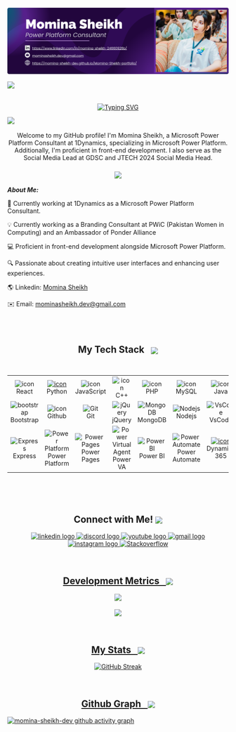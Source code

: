 ![logo](https://github.com/momina-sheikh-dev/momina-sheikh-dev/blob/main/Cover3.png)

<img src="https://user-images.githubusercontent.com/73097560/115834477-dbab4500-a447-11eb-908a-139a6edaec5c.gif">

<p align="center">
  <a href="https://git.io/typing-svg">
      <br>
    <img src="https://readme-typing-svg.herokuapp.com?font=Fira+Code&pause=1000&color=9370DB&center=do%C4%9Fru&vCenter=do%C4%9Fru&repeat=do%C4%9Fru&width=800&height=35&lines=Hey,+This+is+Momina+Sheikh.+A+Microsoft+Power+Platform+Consultant!" alt="Typing SVG" />
  </a>
</p>
<img src="https://user-images.githubusercontent.com/73097560/115834477-dbab4500-a447-11eb-908a-139a6edaec5c.gif">

<p align='center'>
Welcome to my GitHub profile! I'm Momina Sheikh, a Microsoft Power Platform Consultant at 1Dynamics, specializing in Microsoft Power Platform. Additionally, I'm proficient in front-end development. I also serve as the Social Media Lead at GDSC and JTECH 2024 Social Media Head.

</p>

###

<div align="center">
  <img height="120" src="https://raw.githubusercontent.com/Sutil/Sutil/2b2fad3bf54522bb30c8c170591fc68ff51b69e6/github-contribution-grid-snake2.svg"  />
</div>

<em><b>About Me:</b></em>

💼 Currently working at 1Dynamics as a Microsoft Power Platform Consultant.

💡  Currently working as a Branding Consultant at PWiC (Pakistan Women in Computing) and an Ambassador of Ponder Alliance 

💻 Proficient in front-end development alongside Microsoft Power Platform.

🔍 Passionate about creating intuitive user interfaces and enhancing user experiences.


🌎 Linkedin: <a href="https://www.linkedin.com/in/momina-sheikh-24660926b/" target="_blank">Momina Sheikh</a>

✉️ Email: mominasheikh.dev@gmail.com



</br>
</br>


<h2 align="center">My Tech Stack &nbsp  <img align="center" height="100" src="https://user-images.githubusercontent.com/74038190/219923809-b86dc415-a0c2-4a38-bc88-ad6cf06395a8.gif"  /></h2>

<table>
<div style="display: flex; align-items: flex-start; align: center">
<table align="center">
  <tr>
    <td align="center" width="96">
        <img src="https://techstack-generator.vercel.app/react-icon.svg" alt="icon" width="60" height="60" />
      <br>React
    </td>
    <td align="center" width="96">
      <a href="https://www.python.org/">
        <img src="https://techstack-generator.vercel.app/python-icon.svg" alt="icon" width="60" height="60" />
      </a>
      <br>Python
    </td>
    <td align="center" width="96">
        <img src="https://techstack-generator.vercel.app/js-icon.svg" alt="icon" width="60" height="60" />
      <br>JavaScript
    </td>
    <td align="center" width="96">
        <img src="https://techstack-generator.vercel.app/cpp-icon.svg" alt="icon" width="60" height="60" />
      <br>C++
    </td>
    <td align="center" width="96">
        <img src="https://cdn.jsdelivr.net/gh/devicons/devicon/icons/php/php-original.svg" alt="icon" width="60" height="60" />
      <br>PHP
    </td>
    <td align="center" width="96">
        <img src="https://techstack-generator.vercel.app/mysql-icon.svg" alt="icon" width="60" height="60" />
      <br>MySQL
    </td>
    <td align="center" width="96">
        <img src="https://techstack-generator.vercel.app/java-icon.svg" alt="icon" width="60" height="60" />
      <br>Java
    </td>
    <td align="center" width="96">
         <img src="https://skillicons.dev/icons?i=html" width="60" height="60" alt="HTML5" />
      <br>HTML5
    </td>
    <td align="center" width="96">
      <img src="https://skillicons.dev/icons?i=css" width="60" height="60" alt="css" />
      <br>CSS
    </td>
  </tr>
  <tr>
  <td align="center" width="96">
        <img src="https://skillicons.dev/icons?i=bootstrap" width="60" height="60" alt="bootstrap" />
      <br>Bootstrap
    <td align="center" width="96">
        <img src="https://techstack-generator.vercel.app/github-icon.svg" alt="icon" width="60" height="60" />
      <br>Github
    </td>
    <td align="center" width="96"> 
        <img src="https://user-images.githubusercontent.com/25181517/192108372-f71d70ac-7ae6-4c0d-8395-51d8870c2ef0.png" width="60" height="60" alt="Git" />
      <br>Git
    </td>
    <td align="center"  width="96">
       <img src="https://skillicons.dev/icons?i=jquery"width="60" height="60" alt="jQuery" />
      <br>jQuery
    </td>
    <td align="center"  width="96">
         <img src="https://skillicons.dev/icons?i=mongodb" width="60" height="60" alt="MongoDB" />
      <br>MongoDB
    </td>
    <td align="center" width="96">
        <img src="https://skillicons.dev/icons?i=nodejs" width="60" height="60" alt="Nodejs" />
      <br>Nodejs
    </td>
    <td align="center"  width="96">
         <img src="https://skillicons.dev/icons?i=vscode" width="60" height="60" alt="VsCode" />
      <br>VsCode
    </td>
    <td align="center" width="96">
        <img src="https://cdn.jsdelivr.net/gh/devicons/devicon/icons/flutter/flutter-original.svg" width="60" height="60" alt="Flutter" />
      <br>Flutter
    </td>
    <td align="center" width="96">
        <img src="https://cdn3d.iconscout.com/3d/free/thumb/free-dart-9294871-7578014.png?f=webp"width="60" height="60" alt="Dart" />
      <br>Dart
    </td>
  </tr>
 <tr>
      <td align="center" width="96">
        <img src="https://techstack-generator.vercel.app/prettier-icon.svg" width="60" height="60" alt="Express" />
      <br>Express
    </td>
        <td align="center" width="96">
        <img src="https://seekvectors.com/files/download/microsoft%20office%20powerapp-01.png" width="60" height="60" alt="Power Platform" />
      <br>Power Platform
      </td>
      </td>
    <td align="center" width="96">
        <img src="https://waypathconsulting.com/wp-content/uploads/2024/01/powerPages.png" width="60" height="60" alt="Power Pages" />
      <br>Power Pages
    </td>
            <td align="center" width="96">
        <img src="https://static-00.iconduck.com/assets.00/power-virtual-agents-colored-icon-2048x1957-d1kff0zn.png" width="60" height="60" alt="Power Virtual Agent" />
      <br>Power VA
    </td>
              <td align="center" width="96">
        <img src="https://seeklogo.com/images/P/power-bi-icon-logo-E1B451ED39-seeklogo.com.png" width="60" height="60" alt="Power BI" />
      <br>Power BI
    </td>
              <td align="center" width="96">
        <img src="https://upload.wikimedia.org/wikipedia/commons/thumb/4/4d/Microsoft_Power_Automate.svg/2048px-Microsoft_Power_Automate.svg.png" width="60" height="60" alt="Power Automate" />
      <br>Power Automate
  <td align="center" width="96">
      <a href="#macropower-tech">
        <img src="https://cdn.prod.website-files.com/6569b474d6018f8bee226c62/65c4c223830da32f716e35e6_Dynamics365-logo.png" alt="icon" width="60" height="60" />
      </a>
      <br>Dynamics 365
    </td>
              <td align="center" width="96">
        <img src="https://prakashinfotech.com/wp-content/uploads/2023/08/ai-builder-logo.png" width="60" height="60" alt="AI Builder" />
      <br>AI Builder
    </td>
  
 </tr>
</table>
<br><br>
</table>


</br>


<h2 align="center">Connect with Me! <img align="center" height="100" src="https://nearme.gtpl.net/VendorpageTheme/Enterprise/EThemeForGTPLCabel/images/loader.gif"  /></h2>

<div align="center">
  <a href="https://www.linkedin.com/in/momina-sheikh-24660926b/" target="_blank">
    <img src="https://raw.githubusercontent.com/maurodesouza/profile-readme-generator/master/src/assets/icons/social/linkedin/default.svg" width="52" height="40" alt="linkedin logo" target="_blank"/>
  </a>
  <a href="https://www.discordapp.com/users/1140956713709731921" target="_blank">
    <img src="https://raw.githubusercontent.com/maurodesouza/profile-readme-generator/master/src/assets/icons/social/discord/default.svg" width="52" height="40" alt="discord logo" target="_blank" />
  </a>
  <a href="https://youtube.com/@MominaaSheikh?si=vtXtMW96tBzVMCYP" target="_blank">
    <img src="https://raw.githubusercontent.com/maurodesouza/profile-readme-generator/master/src/assets/icons/social/youtube/default.svg" width="52" height="40" alt="youtube logo"  target="_blank"/>
  </a>
  <a href="mailto:mominasheikh.dev@gmail.com" target="_blank">
  <img src="https://raw.githubusercontent.com/maurodesouza/profile-readme-generator/master/src/assets/icons/social/gmail/default.svg" width="52" height="40" alt="gmail logo" target="_blank"/>
  </a>
  <a href="https://www.instagram.com/mominasheikh_here?igsh=a3JoazQ3cTRpNWhp" target="_blank">
    <img src="https://raw.githubusercontent.com/maurodesouza/profile-readme-generator/master/src/assets/icons/social/instagram/default.svg" width="52" height="40" alt="instagram logo" target="_blank" />
  </a>
  <a href="https://stackoverflow.com/users/24058795/momina-sheikh" target="_blank">
  <img src="https://upload.wikimedia.org/wikipedia/commons/thumb/e/ef/Stack_Overflow_icon.svg/768px-Stack_Overflow_icon.svg.png" height="45" alt="Stackoverflow" target="_blank" />
  </a>
  <a href="https://medium.com/@your-medium-username" target="_blank">
    <i class="fa-brands fa-medium"></i>
  </a>
  <a href="https://www.reddit.com/user/your-reddit-username/" target="_blank">
    <i class="fa-brands fa-reddit"></i>
</div>



</br>
</br>

<h2 align="center">Development Metrics &nbsp <img align="center" height="76" src="https://i.pinimg.com/originals/f9/e5/30/f9e530a26254aba5c1ce4469d6ceba43.gif"  /></h2>
<!-- GitHub Stats -->
<div align="center">
    
 ![](https://github-readme-stats.vercel.app/api?username=momina-sheikh-dev&theme=dracula&hide_border=false&include_all_commits=true&count_private=true)<br/>

<!--![](https://github-readme-stats.vercel.app/api/top-langs/?username=momina-sheikh-dev&layout=compact&langs_count=5&card_width=320&theme=dracula&hide_border=false)<br/>-->
<img  align="center"  src="https://github-readme-stats.anuraghazra1.vercel.app/api/top-langs/?username=momina-sheikh-dev&theme=dracula&hide_border=false&no-bg=true&no-frame=true&langs_count=10&count_private=true"/>

</div>
<br>
<br>


<h2 align="center">My Stats &nbsp <img align="center" height="60" src="https://media3.giphy.com/media/JGmjLpmTPS5QmgLFAM/200w.gif?cid=6c09b952diq04qijhug95rdyexgw7zmola6gzeosi47jb7bp&ep=v1_gifs_search&rid=200w.gif&ct=s"  /> </h2>



<div align="center">
    <img src="https://github-readme-streak-stats.herokuapp.com/?user=momina-sheikh-dev&theme=dracula&hide_border=false&count_private=true" alt="GitHub Streak" />
</div>

<br>
<br>
<h2 align="center">Github Graph &nbsp <img align="center" height="50" src="https://media3.giphy.com/media/ZjtF698DrjHGcntUCB/giphy.gif"  /> </h2>

[![momina-sheikh-dev github activity graph](https://github-readme-activity-graph.vercel.app/graph?username=momina-sheikh-dev&theme=github-compact&count_private=true	)](https://github.com/momina-sheikh-dev/github-readme-activity-graph)

###
